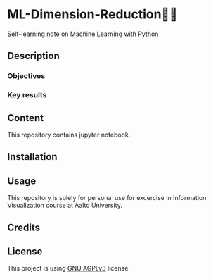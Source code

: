 # ML-Dimension-Reduction🤖🐍
Self-learning note on Machine Learning with Python

## Description

### Objectives

### Key results

## Content
This repository contains jupyter notebook.

## Installation


## Usage
This repository is solely for personal use for excercise in Information Visualization course at Aalto University. 

## Credits

## License
This project is using [GNU AGPLv3](https://choosealicense.com/licenses/agpl-3.0/) license.
